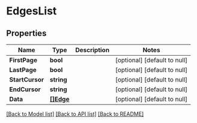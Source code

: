 # EdgesList

## Properties
Name | Type | Description | Notes
------------ | ------------- | ------------- | -------------
**FirstPage** | **bool** |  | [optional] [default to null]
**LastPage** | **bool** |  | [optional] [default to null]
**StartCursor** | **string** |  | [optional] [default to null]
**EndCursor** | **string** |  | [optional] [default to null]
**Data** | [**[]Edge**](Edge.md) |  | [optional] [default to null]

[[Back to Model list]](../README.md#documentation-for-models) [[Back to API list]](../README.md#documentation-for-api-endpoints) [[Back to README]](../README.md)

